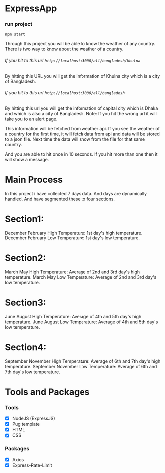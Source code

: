 # ExpressApp
### run project
```
npm start
```
Through this project you will be able to know the weather of any country.
There is two way to know about the weather of a country.
###### If you hit to this url ```http://localhost:3000/all/bangladesh/khulna```
By hitting this URL you will get the information of Khulna city which is a city of Bangladesh.
###### If you hit to this url ```http://localhost:3000/all/bangladesh```
By hitting this url you will get the information of capital city which is Dhaka and which is also a city of Bangladesh.
Note: If you hit the wrong url it will take you to an alert page.

This information will be fetched from weather api.
If you see the weather of a country for the first time, it will fetch data from api and data will be stored to a json file.
Next time the data will show from the file for that same country.

And you are able to hit once in 10 seconds.
If you hit more than one then it will show a message.

# Main Process
In this project i have collected 7 days data. And days are dynamically handled.
And have segmented these to four sections. 

# Section1:
December February High Temperature: 1st day's high temperature.
December February Low Temperature: 1st day's low temperature.

# Section2:
March May High Temperature: Average of 2nd and 3rd day's high temperature.
March May Low Temperature: Average of 2nd and 3rd day's low temperature.

# Section3:
June August High Temperature: Average of 4th and 5th day's high temperature.
June August Low Temperature: Average of 4th and 5th day's low temperature.

# Section4:
September November High Temperature: Average of 6th and 7th day's high temperature.
September November Low Temperature: Average of 6th and 7th day's low temperature.

# Tools and Packages
### Tools
- [x] NodeJS (ExpressJS) 
- [x] Pug template 
- [x] HTML 
- [x] CSS
### Packages 
- [x] Axios 
- [x] Express-Rate-Limit
